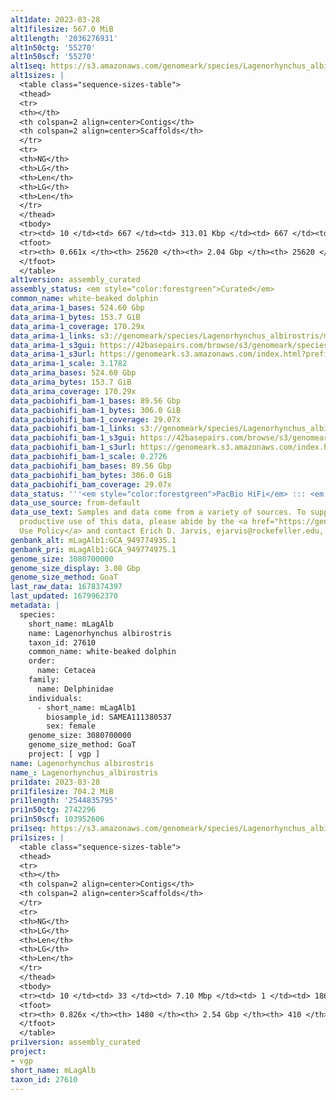 ```yaml
---
alt1date: 2023-03-28
alt1filesize: 567.0 MiB
alt1length: '2036276931'
alt1n50ctg: '55270'
alt1n50scf: '55270'
alt1seq: https://s3.amazonaws.com/genomeark/species/Lagenorhynchus_albirostris/mLagAlb1/assembly_curated/mLagAlb1.alt.cur.20230328.fasta.gz
alt1sizes: |
  <table class="sequence-sizes-table">
  <thead>
  <tr>
  <th></th>
  <th colspan=2 align=center>Contigs</th>
  <th colspan=2 align=center>Scaffolds</th>
  </tr>
  <tr>
  <th>NG</th>
  <th>LG</th>
  <th>Len</th>
  <th>LG</th>
  <th>Len</th>
  </tr>
  </thead>
  <tbody>
  <tr><td> 10 </td><td> 667 </td><td> 313.01 Kbp </td><td> 667 </td><td> 313.01 Kbp </td></tr><tr><td> 20 </td><td> 1925 </td><td> 199.32 Kbp </td><td> 1925 </td><td> 199.32 Kbp </td></tr><tr><td> 30 </td><td> 3817 </td><td> 134.77 Kbp </td><td> 3817 </td><td> 134.77 Kbp </td></tr><tr><td> 40 </td><td> 6641 </td><td> 89.10 Kbp </td><td> 6641 </td><td> 89.10 Kbp </td></tr><tr style="background-color:#cccccc;"><td> 50 </td><td> 11052 </td><td> 55.27 Kbp </td><td> 11052 </td><td> 55.27 Kbp </td></tr><tr><td> 60 </td><td> 18319 </td><td> 33.05 Kbp </td><td> 18319 </td><td> 33.05 Kbp </td></tr><tr><td> 70 </td><td> 0 </td><td>  </td><td> 0 </td><td>  </td></tr><tr><td> 80 </td><td> 0 </td><td>  </td><td> 0 </td><td>  </td></tr><tr><td> 90 </td><td> 0 </td><td>  </td><td> 0 </td><td>  </td></tr><tr><td> 100 </td><td> 0 </td><td>  </td><td> 0 </td><td>  </td></tr></tbody>
  <tfoot>
  <tr><th> 0.661x </th><th> 25620 </th><th> 2.04 Gbp </th><th> 25620 </th><th> 2.04 Gbp </th></tr>
  </tfoot>
  </table>
alt1version: assembly_curated
assembly_status: <em style="color:forestgreen">Curated</em>
common_name: white-beaked dolphin
data_arima-1_bases: 524.60 Gbp
data_arima-1_bytes: 153.7 GiB
data_arima-1_coverage: 170.29x
data_arima-1_links: s3://genomeark/species/Lagenorhynchus_albirostris/mLagAlb1/genomic_data/arima/<br>
data_arima-1_s3gui: https://42basepairs.com/browse/s3/genomeark/species/Lagenorhynchus_albirostris/mLagAlb1/genomic_data/arima/
data_arima-1_s3url: https://genomeark.s3.amazonaws.com/index.html?prefix=species/Lagenorhynchus_albirostris/mLagAlb1/genomic_data/arima/
data_arima-1_scale: 3.1782
data_arima_bases: 524.60 Gbp
data_arima_bytes: 153.7 GiB
data_arima_coverage: 170.29x
data_pacbiohifi_bam-1_bases: 89.56 Gbp
data_pacbiohifi_bam-1_bytes: 306.0 GiB
data_pacbiohifi_bam-1_coverage: 29.07x
data_pacbiohifi_bam-1_links: s3://genomeark/species/Lagenorhynchus_albirostris/mLagAlb1/genomic_data/pacbio_hifi/<br>
data_pacbiohifi_bam-1_s3gui: https://42basepairs.com/browse/s3/genomeark/species/Lagenorhynchus_albirostris/mLagAlb1/genomic_data/pacbio_hifi/
data_pacbiohifi_bam-1_s3url: https://genomeark.s3.amazonaws.com/index.html?prefix=species/Lagenorhynchus_albirostris/mLagAlb1/genomic_data/pacbio_hifi/
data_pacbiohifi_bam-1_scale: 0.2726
data_pacbiohifi_bam_bases: 89.56 Gbp
data_pacbiohifi_bam_bytes: 306.0 GiB
data_pacbiohifi_bam_coverage: 29.07x
data_status: '''<em style="color:forestgreen">PacBio HiFi</em> ::: <em style="color:forestgreen">Arima</em>'''
data_use_source: from-default
data_use_text: Samples and data come from a variety of sources. To support fair and
  productive use of this data, please abide by the <a href="https://genome10k.soe.ucsc.edu/data-use-policies/">Data
  Use Policy</a> and contact Erich D. Jarvis, ejarvis@rockefeller.edu, with any questions.
genbank_alt: mLagAlb1:GCA_949774935.1
genbank_pri: mLagAlb1:GCA_949774975.1
genome_size: 3080700000
genome_size_display: 3.08 Gbp
genome_size_method: GoaT
last_raw_data: 1678374397
last_updated: 1679962370
metadata: |
  species:
    short_name: mLagAlb
    name: Lagenorhynchus albirostris
    taxon_id: 27610
    common_name: white-beaked dolphin
    order:
      name: Cetacea
    family:
      name: Delphinidae
    individuals:
      - short_name: mLagAlb1
        biosample_id: SAMEA111380537
        sex: female
    genome_size: 3080700000
    genome_size_method: GoaT
    project: [ vgp ]
name: Lagenorhynchus albirostris
name_: Lagenorhynchus_albirostris
pri1date: 2023-03-28
pri1filesize: 704.2 MiB
pri1length: '2544835795'
pri1n50ctg: 2742296
pri1n50scf: 103952606
pri1seq: https://s3.amazonaws.com/genomeark/species/Lagenorhynchus_albirostris/mLagAlb1/assembly_curated/mLagAlb1.pri.cur.20230328.fasta.gz
pri1sizes: |
  <table class="sequence-sizes-table">
  <thead>
  <tr>
  <th></th>
  <th colspan=2 align=center>Contigs</th>
  <th colspan=2 align=center>Scaffolds</th>
  </tr>
  <tr>
  <th>NG</th>
  <th>LG</th>
  <th>Len</th>
  <th>LG</th>
  <th>Len</th>
  </tr>
  </thead>
  <tbody>
  <tr><td> 10 </td><td> 33 </td><td> 7.10 Mbp </td><td> 1 </td><td> 186.27 Mbp </td></tr><tr><td> 20 </td><td> 82 </td><td> 5.57 Mbp </td><td> 3 </td><td> 148.38 Mbp </td></tr><tr><td> 30 </td><td> 146 </td><td> 4.23 Mbp </td><td> 5 </td><td> 132.31 Mbp </td></tr><tr><td> 40 </td><td> 224 </td><td> 3.57 Mbp </td><td> 8 </td><td> 110.72 Mbp </td></tr><tr style="background-color:#cccccc;"><td> 50 </td><td> 323 </td><td style="background-color:#88ff88;"> 2.74 Mbp </td><td> 11 </td><td style="background-color:#88ff88;"> 103.95 Mbp </td></tr><tr><td> 60 </td><td> 455 </td><td> 2.00 Mbp </td><td> 14 </td><td> 88.54 Mbp </td></tr><tr><td> 70 </td><td> 648 </td><td> 1.24 Mbp </td><td> 17 </td><td> 82.34 Mbp </td></tr><tr><td> 80 </td><td> 1032 </td><td> 434.87 Kbp </td><td> 63 </td><td> 0.94 Mbp </td></tr><tr><td> 90 </td><td> 0 </td><td>  </td><td> 0 </td><td>  </td></tr><tr><td> 100 </td><td> 0 </td><td>  </td><td> 0 </td><td>  </td></tr></tbody>
  <tfoot>
  <tr><th> 0.826x </th><th> 1480 </th><th> 2.54 Gbp </th><th> 410 </th><th> 2.54 Gbp </th></tr>
  </tfoot>
  </table>
pri1version: assembly_curated
project:
- vgp
short_name: mLagAlb
taxon_id: 27610
---
```

